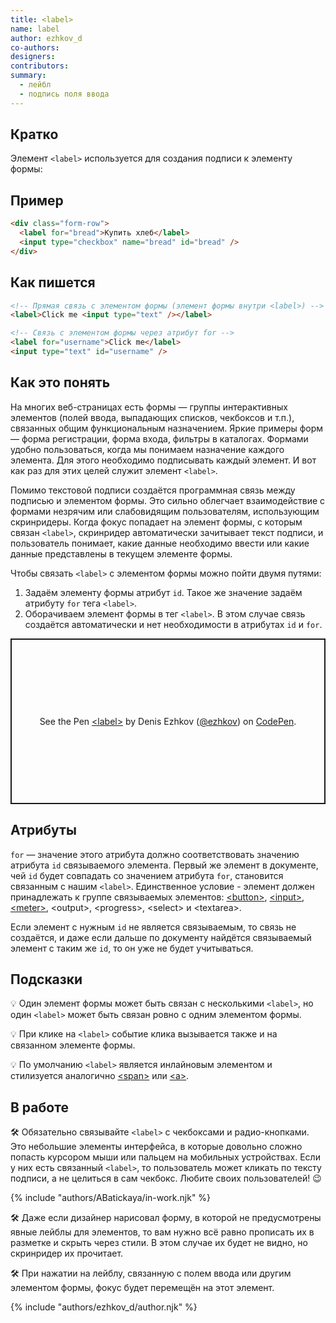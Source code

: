 ```yaml
---
title: <label>
name: label
author: ezhkov_d
co-authors:
designers:
contributors:
summary:
  - лейбл
  - подпись поля ввода
---
```


## Кратко

Элемент `<label>` используется для создания подписи к элементу формы:

## Пример

```html
<div class="form-row">
  <label for="bread">Купить хлеб</label>
  <input type="checkbox" name="bread" id="bread" />
</div>
```

## Как пишется

```html
<!-- Прямая связь с элементом формы (элемент формы внутри <label>) -->
<label>Click me <input type="text" /></label>

<!-- Связь с элементом формы через атрибут for -->
<label for="username">Click me</label>
<input type="text" id="username" />
```

## Как это понять

На многих веб-страницах есть формы — группы интерактивных элементов (полей ввода, выпадающих списков, чекбоксов и т.п.), связанных общим функциональным назначением. Яркие примеры форм — форма регистрации, форма входа, фильтры в каталогах. Формами удобно пользоваться, когда мы понимаем назначение каждого элемента. Для этого необходимо подписывать каждый элемент. И вот как раз для этих целей служит элемент `<label>`.

Помимо текстовой подписи создаётся программная связь между подписью и элементом формы. Это сильно облегчает взаимодействие с формами незрячим или слабовидящим пользователям, использующим скринридеры. Когда фокус попадает на элемент формы, с которым связан `<label>`, скринридер автоматически зачитывает текст подписи, и пользователь понимает, какие данные необходимо ввести или какие данные представлены в текущем элементе формы.

Чтобы связать `<label>` с элементом формы можно пойти двумя путями:

1. Задаём элементу формы атрибут `id`. Такое же значение задаём атрибуту `for` тега `<label>`.
2. Оборачиваем элемент формы в тег `<label>`. В этом случае связь создаётся автоматически и нет необходимости в атрибутах `id` и `for`.

<p class="codepen" data-height="265" data-theme-id="dark" data-default-tab="result" data-user="ezhkov" data-slug-hash="KKMMdXq" style="height: 265px; box-sizing: border-box; display: flex; align-items: center; justify-content: center; border: 2px solid; margin: 1em 0; padding: 1em;" data-pen-title="&amp;lt;label&amp;gt;">
  <span>See the Pen <a href="https://codepen.io/ezhkov/pen/KKMMdXq">
  &lt;label&gt;</a> by Denis Ezhkov (<a href="https://codepen.io/ezhkov">@ezhkov</a>)
  on <a href="https://codepen.io">CodePen</a>.</span>
</p>
<script async src="https://static.codepen.io/assets/embed/ei.js"></script>

## Атрибуты

`for` — значение этого атрибута должно соответствовать значению атрибута `id` связываемого элемента. Первый же элемент в документе, чей `id` будет совпадать со значением атрибута `for`, становится связанным с нашим `<label>`. Единственное условие - элемент должен принадлежать к группе связываемых элементов: [&lt;button>](/posts/html/doka/button), [&lt;input>](/posts/html/doka/input), [&lt;meter>](/posts/html/doka/meta), &lt;output>, &lt;progress>, &lt;select> и &lt;textarea>.

Если элемент с нужным `id` не является связываемым, то связь не создаётся, и даже если дальше по документу найдётся связываемый элемент с таким же `id`, то он уже не будет учитываться.

## Подсказки

💡 Один элемент формы может быть связан с несколькими `<label>`, но один `<label>` может быть связан ровно с одним элементом формы.

💡 При клике на `<label>` событие клика вызывается также и на связанном элементе формы.

💡 По умолчанию `<label>` является инлайновым элементом и стилизуется аналогично [&lt;span>](/posts/html/doka/span) или [&lt;a>](/posts/html/doka/a).

## В работе

🛠 Обязательно связывайте `<label>` с чекбоксами и радио-кнопками. Это небольшие элементы интерфейса, в которые довольно сложно попасть курсором мыши или пальцем на мобильных устройствах. Если у них есть связанный `<label>`, то пользователь может кликать по тексту подписи, а не целиться в сам чекбокс. Любите своих пользователей! 😉

{% include "authors/ABatickaya/in-work.njk" %}

🛠 Даже если дизайнер нарисовал форму, в которой не предусмотрены явные лейблы для элементов, то вам нужно всё равно прописать их в разметке и скрыть через стили. В этом случае их будет не видно, но скринридер их прочитает.

🛠 При нажатии на лейблу, связанную с полем ввода или другим элементом формы, фокус будет перемещён на этот элемент.

{% include "authors/ezhkov_d/author.njk" %}

